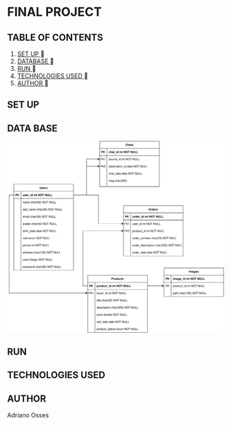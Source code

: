 # FINAL PROJECT
## TABLE OF CONTENTS
1. [ SET UP ](#set-up) :rocket:
2. [ DATABASE ](#db) :rocket:
3. [ RUN ](#run) :rocket:
4. [ TECHNOLOGIES USED ](#tech) :rocket:
5. [ AUTHOR ](#author) :rocket:

<a name="set-up"></a>
## SET UP
<a name="db"></a>
## DATA BASE
![Database](images/diagram7.svg)
<a name="run"></a>
## RUN

<a name="tech"></a>
## TECHNOLOGIES USED

<a name="author"></a>
## AUTHOR
Adriano Osses